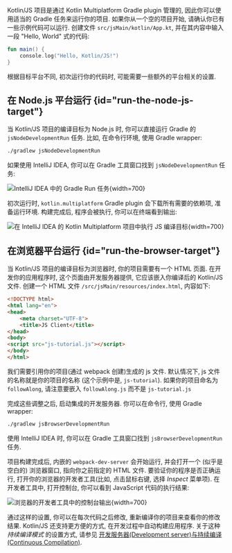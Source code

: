[//]: # (title: 运行 Kotlin/JS 代码)

Kotlin/JS 项目是通过 Kotlin Multiplatform Gradle plugin 管理的, 因此你可以使用适当的 Gradle 任务来运行你的项目.
如果你从一个空的项目开始, 请确认你已有一些示例代码可以运行.
创建文件 `src/jsMain/kotlin/App.kt`, 并在其内容中输入一段 "Hello, World" 式的代码:

```kotlin
fun main() {
    console.log("Hello, Kotlin/JS!")
}
```

根据目标平台不同, 初次运行你的代码时, 可能需要一些额外的平台相关的设置.

## 在 Node.js 平台运行 {id="run-the-node-js-target"}

当 Kotlin/JS 项目的编译目标为 Node.js 时, 你可以直接运行 Gradle 的 `jsNodeDevelopmentRun` 任务.
比如, 在命令行环境, 使用 Gradle wrapper:

```bash
./gradlew jsNodeDevelopmentRun
```

如果使用 IntelliJ IDEA, 你可以在 Gradle 工具窗口找到 `jsNodeDevelopmentRun` 任务:

![IntelliJ IDEA 中的 Gradle Run 任务](run-gradle-task.png){width=700}

初次运行时, `kotlin.multiplatform` Gradle plugin 会下载所有需要的依赖项, 准备运行环境.
构建完成后, 程序会被执行, 你可以在终端看到输出:

![在 IntelliJ IDEA 的 Kotlin Multiplatform 项目中执行 JS 编译目标](cli-output.png){width=700}

## 在浏览器平台运行 {id="run-the-browser-target"}

当 Kotlin/JS 项目的编译目标为浏览器时, 你的项目需要有一个 HTML 页面.
在开发你的应用程序时, 这个页面由开发服务器提供, 它应该嵌入你编译后的 Kotlin/JS 文件.
创建一个 HTML 文件 `/src/jsMain/resources/index.html`, 内容如下:

```html
<!DOCTYPE html>
<html lang="en">
<head>
    <meta charset="UTF-8">
    <title>JS Client</title>
</head>
<body>
<script src="js-tutorial.js"></script>
</body>
</html>
```

我们需要引用你的项目(通过 webpack 创建)生成的 js 文件.
默认情况下, js 文件的名称就是你的项目的名称 (这个示例中是, `js-tutorial`).
如果你的项目命名为 `followAlong`, 请注意要嵌入 `followAlong.js` 而不是 `js-tutorial.js`

完成这些调整之后, 启动集成的开发服务器. 你可以在命令行, 使用 Gradle wrapper:

```bash
./gradlew jsBrowserDevelopmentRun
```

使用 IntelliJ IDEA 时, 你可以在 Gradle 工具窗口找到 `jsBrowserDevelopmentRun` 任务.

项目构建完成后, 内嵌的 `webpack-dev-server` 会开始运行, 并会打开一个 (似乎是空白的) 浏览器窗口, 指向你之前指定的 HTML 文件.
要验证你的程序是否正确运行, 打开你的浏览器的开发者工具(比如, 点击鼠标右键, 选择 _Inspect_ 菜单项).
在开发者工具中, 打开控制台, 你可以看到 JavaScript 代码的执行结果:

![浏览器的开发者工具中的控制台输出](browser-console-output.png){width=700}

通过这样的设置, 你可以在每次代码之后修改, 重新编译你的项目来查看你的修改结果.
Kotlin/JS 还支持更方便的方式, 在开发过程中自动构建应用程序.
关于这种 _持续编译模式_ 的设置方式,
请参见 [开发服务器(Development server)与持续编译(Continuous Compilation)](dev-server-continuous-compilation.md).
